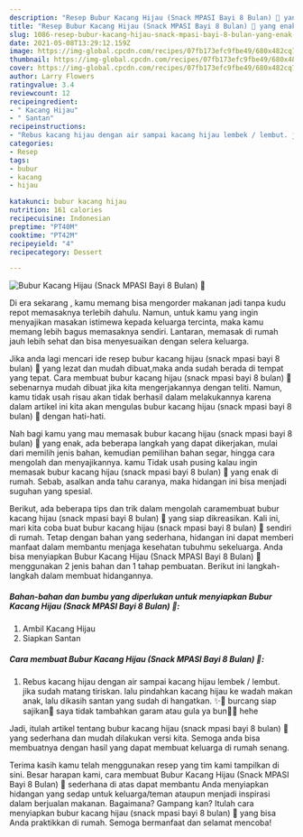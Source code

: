 ```yaml
---
description: "Resep Bubur Kacang Hijau (Snack MPASI Bayi 8 Bulan) 🍵 yang enak Untuk Jualan"
title: "Resep Bubur Kacang Hijau (Snack MPASI Bayi 8 Bulan) 🍵 yang enak Untuk Jualan"
slug: 1086-resep-bubur-kacang-hijau-snack-mpasi-bayi-8-bulan-yang-enak-untuk-jualan
date: 2021-05-08T13:29:12.159Z
image: https://img-global.cpcdn.com/recipes/07fb173efc9fbe49/680x482cq70/bubur-kacang-hijau-snack-mpasi-bayi-8-bulan-🍵-foto-resep-utama.jpg
thumbnail: https://img-global.cpcdn.com/recipes/07fb173efc9fbe49/680x482cq70/bubur-kacang-hijau-snack-mpasi-bayi-8-bulan-🍵-foto-resep-utama.jpg
cover: https://img-global.cpcdn.com/recipes/07fb173efc9fbe49/680x482cq70/bubur-kacang-hijau-snack-mpasi-bayi-8-bulan-🍵-foto-resep-utama.jpg
author: Larry Flowers
ratingvalue: 3.4
reviewcount: 12
recipeingredient:
- " Kacang Hijau"
- " Santan"
recipeinstructions:
- "Rebus kacang hijau dengan air sampai kacang hijau lembek / lembut. jika sudah matang tiriskan. lalu pindahkan kacang hijau ke wadah makan anak, lalu dikasih santan yang sudah di hangatkan. ✨💖 burcang siap sajikan🥰 saya tidak tambahkan garam atau gula ya bun🙏🏻 hehe"
categories:
- Resep
tags:
- bubur
- kacang
- hijau

katakunci: bubur kacang hijau 
nutrition: 161 calories
recipecuisine: Indonesian
preptime: "PT40M"
cooktime: "PT42M"
recipeyield: "4"
recipecategory: Dessert

---
```



![Bubur Kacang Hijau (Snack MPASI Bayi 8 Bulan) 🍵](https://img-global.cpcdn.com/recipes/07fb173efc9fbe49/680x482cq70/bubur-kacang-hijau-snack-mpasi-bayi-8-bulan-🍵-foto-resep-utama.jpg)

Di era  sekarang , kamu memang bisa mengorder makanan jadi tanpa kudu repot memasaknya terlebih dahulu. Namun, untuk kamu yang ingin menyajikan masakan istimewa kepada keluarga tercinta, maka kamu memang lebih bagus memasaknya sendiri. Lantaran, memasak di rumah jauh lebih sehat dan bisa menyesuaikan dengan selera keluarga.

Jika anda lagi mencari ide resep bubur kacang hijau (snack mpasi bayi 8 bulan) 🍵 yang lezat dan mudah dibuat,maka anda sudah berada di tempat yang tepat. Cara membuat bubur kacang hijau (snack mpasi bayi 8 bulan) 🍵  sebenarnya mudah dibuat jika kita mengerjakannya dengan teliti. Namun, kamu tidak usah risau akan tidak berhasil dalam melakukannya 
karena dalam artikel ini kita akan mengulas bubur kacang hijau (snack mpasi bayi 8 bulan) 🍵 dengan hati-hati.  



Nah bagi kamu yang mau memasak bubur kacang hijau (snack mpasi bayi 8 bulan) 🍵 yang enak, ada beberapa langkah yang dapat dikerjakan, mulai dari memilih jenis bahan, kemudian pemilihan bahan segar, hingga cara mengolah dan menyajikannya. kamu Tidak usah pusing kalau ingin memasak bubur kacang hijau (snack mpasi bayi 8 bulan) 🍵 yang enak di rumah. Sebab, asalkan anda  tahu caranya, maka hidangan ini bisa menjadi suguhan yang spesial.

Berikut, ada beberapa tips dan trik dalam mengolah caramembuat bubur kacang hijau (snack mpasi bayi 8 bulan) 🍵 yang siap dikreasikan. Kali ini, mari kita coba buat bubur kacang hijau (snack mpasi bayi 8 bulan) 🍵 sendiri di rumah. Tetap dengan bahan yang sederhana, hidangan ini dapat memberi manfaat dalam membantu menjaga kesehatan tubuhmu sekeluarga. Anda bisa menyiapkan Bubur Kacang Hijau (Snack MPASI Bayi 8 Bulan) 🍵 menggunakan 2 jenis bahan dan 1 tahap pembuatan. Berikut ini langkah-langkah dalam membuat hidangannya.

<!--inarticleads1-->

##### Bahan-bahan dan bumbu yang diperlukan untuk menyiapkan Bubur Kacang Hijau (Snack MPASI Bayi 8 Bulan) 🍵:

1. Ambil  Kacang Hijau
1. Siapkan  Santan




<!--inarticleads2-->

##### Cara membuat Bubur Kacang Hijau (Snack MPASI Bayi 8 Bulan) 🍵:

1. Rebus kacang hijau dengan air sampai kacang hijau lembek / lembut. jika sudah matang tiriskan. lalu pindahkan kacang hijau ke wadah makan anak, lalu dikasih santan yang sudah di hangatkan. ✨💖 burcang siap sajikan🥰 saya tidak tambahkan garam atau gula ya bun🙏🏻 hehe




Jadi, itulah artikel tentang  bubur kacang hijau (snack mpasi bayi 8 bulan) 🍵  yang sederhana dan mudah dilakukan versi kita. Semoga anda bisa membuatnya dengan hasil yang dapat membuat keluarga di rumah senang. 

Terima kasih kamu telah menggunakan resep yang tim kami tampilkan di sini. Besar harapan kami, cara membuat  Bubur Kacang Hijau (Snack MPASI Bayi 8 Bulan) 🍵 sederhana di atas dapat membantu Anda menyiapkan hidangan yang sedap untuk keluarga/teman ataupun menjadi inspirasi dalam berjualan makanan. Bagaimana? Gampang kan? Itulah cara menyiapkan bubur kacang hijau (snack mpasi bayi 8 bulan) 🍵 yang bisa Anda praktikkan di rumah. Semoga bermanfaat dan selamat mencoba!

